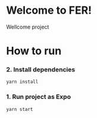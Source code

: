 # Welcome to FER!

Wellcome project


# How to run

### 2. Install dependencies

    yarn install

### 1. Run project as Expo


    yarn start
